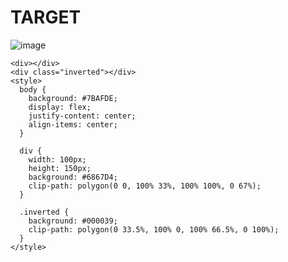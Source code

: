 # TARGET

![image](https://github.com/gaschneider/cssbattle/assets/16023844/13f766be-988b-4864-af1a-dff08dbc5d25)


```
<div></div>
<div class="inverted"></div>
<style>
  body {
    background: #7BAFDE;
    display: flex;
    justify-content: center;
    align-items: center;
  }
  
  div {
    width: 100px;
    height: 150px;
    background: #6867D4;
    clip-path: polygon(0 0, 100% 33%, 100% 100%, 0 67%);
  }

  .inverted {
    background: #000039;
    clip-path: polygon(0 33.5%, 100% 0, 100% 66.5%, 0 100%);
  }
</style>
```

